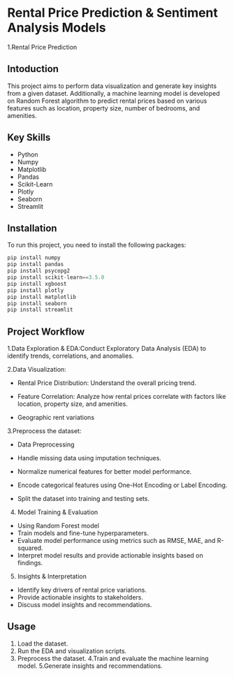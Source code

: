 # Rental Price Prediction & Sentiment Analysis Models
1.Rental Price Prediction
## Intoduction

This project aims to perform data visualization and generate key insights from a given dataset. Additionally, a machine learning model is developed on Random Forest algorithm to predict rental prices based on various features such as location, property size, number of bedrooms, and amenities.

## Key Skills
- Python
- Numpy
- Matplotlib
- Pandas
- Scikit-Learn
- Plotly
- Seaborn
- Streamlit

## Installation

To run this project, you need to install the following packages:

```python
pip install numpy
pip install pandas
pip install psycopg2
pip install scikit-learn==3.5.0
pip install xgboost
pip install plotly
pip install matplotlib
pip install seaborn
pip install streamlit
```
## Project Workflow
1.Data Exploration & EDA:Conduct Exploratory Data Analysis (EDA) to identify trends, correlations, and anomalies.

2.Data Visualization:

- Rental Price Distribution: Understand the overall pricing trend.

- Feature Correlation: Analyze how rental prices correlate with factors like location, property size, and amenities.

- Geographic rent variations

3.Preprocess the dataset:
- Data Preprocessing

- Handle missing data using imputation techniques.

- Normalize numerical features for better model performance.

- Encode categorical features using One-Hot Encoding or Label Encoding.

- Split the dataset into training and testing sets.

4. Model Training & Evaluation
- Using Random Forest model
- Train models and fine-tune hyperparameters.
- Evaluate model performance using metrics such as RMSE, MAE, and R-squared.
- Interpret model results and provide actionable insights based on findings.

5. Insights & Interpretation
- Identify key drivers of rental price variations.
- Provide actionable insights to stakeholders.
- Discuss model insights and recommendations.
  
## Usage

1. Load the dataset.
2. Run the EDA and visualization scripts.
3. Preprocess the dataset.
4.Train and evaluate the machine learning model.
5.Generate insights and recommendations.
